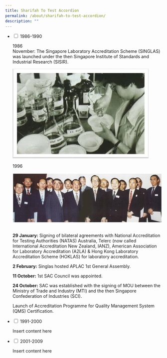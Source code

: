 ```yaml
---
title: Sharifah To Test Accordion
permalink: /about/sharifah-to-test-accordion/
description: ""
---
```

<ul class="jekyllcodex_accordion">  
  
<li><input type="checkbox" id="accordion1">  
<label for="accordion1">1986-1990</label><div>  
<p>1986
	<br>November: The Singapore Laboratory Accreditation Scheme (SINGLAS) was launched under the then Singapore Institute of Standards and Industrial Research (SISIR).
  
![1986](/images/about/milestone/sac-milestone-1986-11.jpg)
</p> 
<p>1996
	
![1996](/images/about/milestone/sac-milestone-1996-10-11.jpg)
	
  <br>**29 January:**&nbsp;Signing of bilateral agreements with National Accreditation for Testing Authorities (NATAS) Australia, Telerc (now called International Accreditation New Zealand, IANZ), American Association for Laboratory Accreditation (A2LA) &amp; Hong Kong Laboratory Accreditation Scheme (HOKLAS) for laboratory accreditation.

**2 February:**&nbsp;Singlas hosted APLAC 1st General Assembly.

**11 October:**&nbsp;1st SAC Council was appointed.&nbsp;

**24 October:**&nbsp;SAC was established with the signing of MOU between the Ministry of Trade and Industry (MTI) and the then Singapore Confederation of Industries (SCI).

Launch of Accreditation Programme for Quality Management System (QMS) Certification.
	

</p>
</div></li>  
  
<li><input type="checkbox" id="accordion2">  
<label for="accordion2">1991-2000</label><div>  
<p>Insert content here</p>  
</div></li>  
  
<li><input type="checkbox" id="accordion3">  
<label for="accordion3">2001-2009</label><div>  
<p>Insert content here</p>  
</div></li>  
  
</ul>